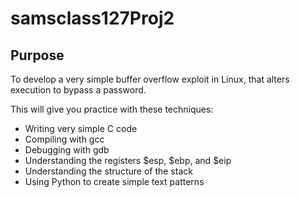 # samsclass127Proj2

## Purpose
To develop a very simple buffer overflow exploit in Linux, that alters execution to bypass a password.

This will give you practice with these techniques:
+ Writing very simple C code
+ Compiling with gcc
+ Debugging with gdb
+ Understanding the registers $esp, $ebp, and $eip
+ Understanding the structure of the stack
+ Using Python to create simple text patterns
